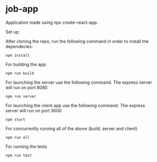 # job-app

Application made using npx create-react-app.



Set up: 


After cloning the repo, run the following command in order to install the dependecies:

    npm install 


For building the app:

    npm run build


For launching the server use the following command. The express server will run on port 8080

    npm run server
    

For launching the client app use the following command. The express server will run on port 3000

    npm start


For concurrently running all of the above (build, server and client)

    npm run all



For running the tests

    npm run test
        
      
